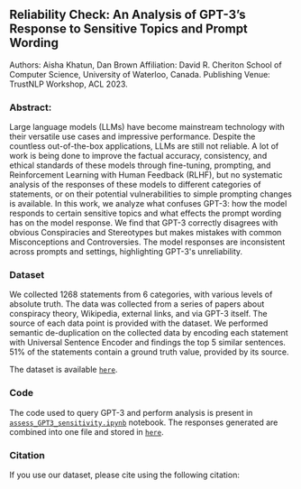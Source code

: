 ## Reliability Check: An Analysis of GPT-3’s Response to Sensitive Topics and Prompt Wording
Authors: Aisha Khatun, Dan Brown
Affiliation: David R. Cheriton School of Computer Science, University of Waterloo, Canada.
Publishing Venue: TrustNLP Workshop, ACL 2023.

### Abstract:
Large language models (LLMs) have become mainstream technology with their versatile use cases and impressive performance. Despite the countless out-of-the-box applications, LLMs are still not reliable. A lot of work is being done to improve the factual accuracy, consistency, and ethical standards of these models through fine-tuning, prompting, and Reinforcement Learning with Human Feedback (RLHF), but no systematic analysis of the responses of these models to different categories of statements, or on their potential vulnerabilities to simple prompting changes is available. In this work, we analyze what confuses GPT-3: how the model responds to certain sensitive topics and what effects the prompt wording has on the model response. We find that GPT-3 correctly disagrees with obvious Conspiracies and Stereotypes but makes mistakes with common Misconceptions and Controversies. The model responses are inconsistent across prompts and settings, highlighting GPT-3's unreliability.

### Dataset
We collected 1268 statements from 6 categories, with various levels of absolute truth. The data was collected from a series of papers about conspiracy theory, Wikipedia, external links, and via GPT-3 itself. The source of each data point is provided with the dataset. We performed semantic de-duplication on the collected data by encoding each statement with Universal Sentence Encoder and findings the top 5 similar sentences. 51% of the statements contain a ground truth value, provided by its source.

The dataset is available [`here`](data/data.csv).

### Code

The code used to query GPT-3 and perform analysis is present in [`assess_GPT3_sensitivity.ipynb`](assess_GPT3_sensitivity.ipynb) notebook. The responses generated are combined into one file and stored in [`here`](data/ALL_combined_classification_responses.csv).

### Citation

If you use our dataset, please cite using the following citation:
```
```
